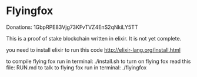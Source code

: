 Flyingfox
=========

Donations: 1GbpRPE83Vjg73KFvTVZ4EnS2qNkiLY5TT

This is a proof of stake blockchain written in elixir. It is not yet complete.

you need to install elixir to run this code http://elixir-lang.org/install.html

to compile flying fox run in terminal: ./install.sh
to turn on flying fox read this file: RUN.md
to talk to flying fox run in terminal: ./flyingfox
